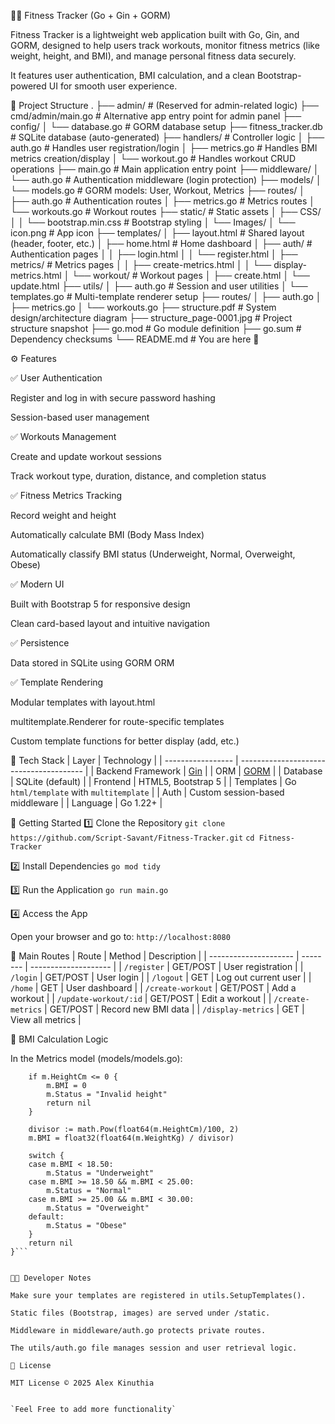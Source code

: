 🏋️‍♂️ Fitness Tracker (Go + Gin + GORM)

Fitness Tracker is a lightweight web application built with Go, Gin, and GORM, designed to help users track workouts, monitor fitness metrics (like weight, height, and BMI), and manage personal fitness data securely.

It features user authentication, BMI calculation, and a clean Bootstrap-powered UI for smooth user experience.

📁 Project Structure
.
├── admin/                     # (Reserved for admin-related logic)
├── cmd/admin/main.go          # Alternative app entry point for admin panel
├── config/
│   └── database.go            # GORM database setup
├── fitness_tracker.db         # SQLite database (auto-generated)
├── handlers/                  # Controller logic
│   ├── auth.go                # Handles user registration/login
│   ├── metrics.go             # Handles BMI metrics creation/display
│   └── workout.go             # Handles workout CRUD operations
├── main.go                    # Main application entry point
├── middleware/
│   └── auth.go                # Authentication middleware (login protection)
├── models/
│   └── models.go              # GORM models: User, Workout, Metrics
├── routes/
│   ├── auth.go                # Authentication routes
│   ├── metrics.go             # Metrics routes
│   └── workouts.go            # Workout routes
├── static/                    # Static assets
│   ├── CSS/
│   │   └── bootstrap.min.css  # Bootstrap styling
│   └── Images/
│       └── icon.png           # App icon
├── templates/
│   ├── layout.html            # Shared layout (header, footer, etc.)
│   ├── home.html              # Home dashboard
│   ├── auth/                  # Authentication pages
│   │   ├── login.html
│   │   └── register.html
│   ├── metrics/               # Metrics pages
│   │   ├── create-metrics.html
│   │   └── display-metrics.html
│   └── workout/               # Workout pages
│       ├── create.html
│       └── update.html
├── utils/
│   ├── auth.go                # Session and user utilities
│   └── templates.go           # Multi-template renderer setup
├── routes/
│   ├── auth.go
│   ├── metrics.go
│   └── workouts.go
├── structure.pdf              # System design/architecture diagram
├── structure_page-0001.jpg    # Project structure snapshot
├── go.mod                     # Go module definition
├── go.sum                     # Dependency checksums
└── README.md                  # You are here 🚀


⚙️ Features

✅ User Authentication

Register and log in with secure password hashing

Session-based user management

✅ Workouts Management

Create and update workout sessions

Track workout type, duration, distance, and completion status

✅ Fitness Metrics Tracking

Record weight and height

Automatically calculate BMI (Body Mass Index)

Automatically classify BMI status (Underweight, Normal, Overweight, Obese)

✅ Modern UI

Built with Bootstrap 5 for responsive design

Clean card-based layout and intuitive navigation

✅ Persistence

Data stored in SQLite using GORM ORM

✅ Template Rendering

Modular templates with layout.html

multitemplate.Renderer for route-specific templates

Custom template functions for better display (add, etc.)

🧠 Tech Stack
| Layer             | Technology                              |
| ----------------- | --------------------------------------- |
| Backend Framework | [Gin](https://github.com/gin-gonic/gin) |
| ORM               | [GORM](https://gorm.io/)                |
| Database          | SQLite (default)                        |
| Frontend          | HTML5, Bootstrap 5                      |
| Templates         | Go `html/template` with `multitemplate` |
| Auth              | Custom session-based middleware         |
| Language          | Go 1.22+                                |


🚀 Getting Started
1️⃣ Clone the Repository
```git clone https://github.com/Script-Savant/Fitness-Tracker.git```
```cd Fitness-Tracker```

2️⃣ Install Dependencies
```go mod tidy```

3️⃣ Run the Application
```go run main.go```

4️⃣ Access the App

Open your browser and go to:
```http://localhost:8080```


🧩 Main Routes
| Route                 | Method   | Description          |
| --------------------- | -------- | -------------------- |
| `/register`           | GET/POST | User registration    |
| `/login`              | GET/POST | User login           |
| `/logout`             | GET      | Log out current user |
| `/home`               | GET      | User dashboard       |
| `/create-workout`     | GET/POST | Add a workout        |
| `/update-workout/:id` | GET/POST | Edit a workout       |
| `/create-metrics`     | GET/POST | Record new BMI data  |
| `/display-metrics`    | GET      | View all metrics     |


🧮 BMI Calculation Logic

In the Metrics model (models/models.go):
```func (m *Metrics) BeforeSave(tx *gorm.DB) (err error) {
	if m.HeightCm <= 0 {
		m.BMI = 0
		m.Status = "Invalid height"
		return nil
	}

	divisor := math.Pow(float64(m.HeightCm)/100, 2)
	m.BMI = float32(float64(m.WeightKg) / divisor)

	switch {
	case m.BMI < 18.50:
		m.Status = "Underweight"
	case m.BMI >= 18.50 && m.BMI < 25.00:
		m.Status = "Normal"
	case m.BMI >= 25.00 && m.BMI < 30.00:
		m.Status = "Overweight"
	default:
		m.Status = "Obese"
	}
	return nil
}```


🧑‍💻 Developer Notes

Make sure your templates are registered in utils.SetupTemplates().

Static files (Bootstrap, images) are served under /static.

Middleware in middleware/auth.go protects private routes.

The utils/auth.go file manages session and user retrieval logic.

🧾 License

MIT License © 2025 Alex Kinuthia


`Feel Free to add more functionality`